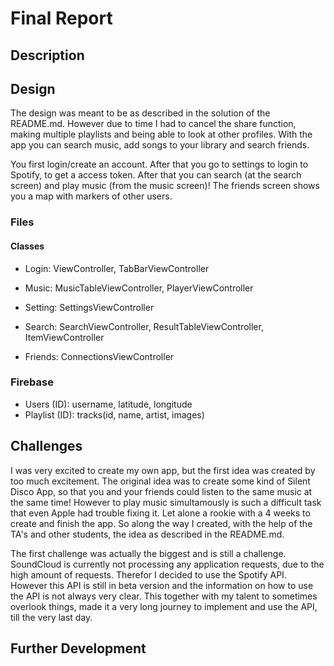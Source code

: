 # Final Report

## Description

## Design

The design was meant to be as described in the solution of the README.md. However due to time I had to cancel the share function, making 
multiple playlists and being able to look at other profiles. With the app you can search music, add songs to your library and search 
friends. 

You first login/create an account. After that you go to settings to login to Spotify, to get a access token. After that you can search (at
the search screen) and play music (from the music screen)! The friends screen shows you a map with markers of other users. 

### Files

#### Classes
- Login: ViewController, TabBarViewController

- Music: MusicTableViewController, PlayerViewController

- Setting: SettingsViewController

- Search: SearchViewController, ResultTableViewController, ItemViewController

- Friends: ConnectionsViewController

### Firebase
- Users (ID): username, latitude, longitude
- Playlist (ID): tracks(id, name, artist, images)

## Challenges

I was very excited to create my own app, but the first idea was created by too much excitement. The original idea was to create some kind
of Silent Disco App, so that you and your friends could listen to the same music at the same time! However to play music simultamously is
such a difficult task that even Apple had trouble fixing it. Let alone a rookie with a 4 weeks to create and finish the app. So along the 
way I created, with the help of the TA's and other students, the idea as described in the README.md. 

The first challenge was actually the biggest and is still a challenge. SoundCloud is currently not processing any application requests, due to the high amount of requests. Therefor I decided to use the Spotify API. However this API is still in beta version and the information on how to use the API is not always very clear. This together with my talent to sometimes overlook things, made it a very long journey to implement and use the API, till the very last day.

## Further Development 
